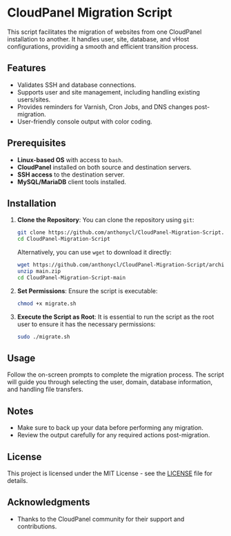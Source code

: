 # CloudPanel Migration Script

This script facilitates the migration of websites from one CloudPanel installation to another. It handles user, site, database, and vHost configurations, providing a smooth and efficient transition process.

## Features
- Validates SSH and database connections.
- Supports user and site management, including handling existing users/sites.
- Provides reminders for Varnish, Cron Jobs, and DNS changes post-migration.
- User-friendly console output with color coding.

## Prerequisites
- **Linux-based OS** with access to `bash`.
- **CloudPanel** installed on both source and destination servers.
- **SSH access** to the destination server.
- **MySQL/MariaDB** client tools installed.

## Installation

1. **Clone the Repository**:
   You can clone the repository using `git`:
   ```bash
   git clone https://github.com/anthonycl/CloudPanel-Migration-Script.git
   cd CloudPanel-Migration-Script
   ```

   Alternatively, you can use `wget` to download it directly:
   ```bash
   wget https://github.com/anthonycl/CloudPanel-Migration-Script/archive/refs/heads/main.zip
   unzip main.zip
   cd CloudPanel-Migration-Script-main
   ```

2. **Set Permissions**:
   Ensure the script is executable:
   ```bash
   chmod +x migrate.sh
   ```

3. **Execute the Script as Root**:
   It is essential to run the script as the root user to ensure it has the necessary permissions:
   ```bash
   sudo ./migrate.sh
   ```

## Usage
Follow the on-screen prompts to complete the migration process. The script will guide you through selecting the user, domain, database information, and handling file transfers.

## Notes
- Make sure to back up your data before performing any migration.
- Review the output carefully for any required actions post-migration.

## License
This project is licensed under the MIT License - see the [LICENSE](LICENSE) file for details.

## Acknowledgments
- Thanks to the CloudPanel community for their support and contributions.